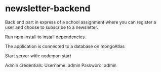 # newsletter-backend
Back end part in express of a school assignment where you can register a user and choose to subscribe to a newsletter. 

Run npm install to install dependencies.


The application is connected to a database on mongoAtlas

Start server with: nodemon start

Admin credentials:
Username: admin
Password: admin
